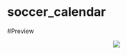 # soccer_calendar

#Preview
<p align="center">
<img src = "https://s1.postimg.org/1nopprr7gf/soccer_calendar.png" />
</p>
